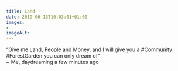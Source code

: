 ```yaml
---
title: Land
date: 2019-06-13T16:03:01+01:00
images: 
- 
imageAlt: 
---
```


“Give me Land, People and Money, and I will give you a #Community #ForestGarden you can only dream of”  
~ Me, daydreaming a few minutes ago
